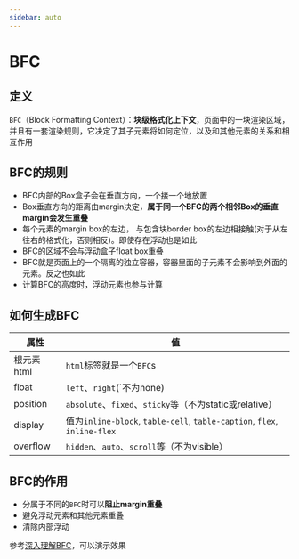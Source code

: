 ```yaml
---
sidebar: auto
---
```


# BFC

## 定义

`BFC`（Block Formatting Context）：**块级格式化上下文**，页面中的一块渲染区域，并且有一套渲染规则，它决定了其子元素将如何定位，以及和其他元素的关系和相互作用

## BFC的规则

- BFC内部的Box盒子会在垂直方向，一个接一个地放置
- Box垂直方向的距离由margin决定，**属于同一个BFC的两个相邻Box的垂直margin会发生重叠**
- 每个元素的margin box的左边， 与包含块border box的左边相接触(对于从左往右的格式化，否则相反)。即使存在浮动也是如此
- BFC的区域不会与浮动盒子float box重叠
- BFC就是页面上的一个隔离的独立容器，容器里面的子元素不会影响到外面的元素。反之也如此
- 计算BFC的高度时，浮动元素也参与计算

## 如何生成BFC

属性| 值
---|---
根元素html | `html`标签就是一个`BFC`s
float | `left`、`right`(`不为none)
position | `absolute`、`fixed`、`sticky`等（不为static或relative）
display | 值为`inline-block`, `table-cell`, `table-caption`, `flex`, `inline-flex`
overflow | `hidden`、`auto`、`scroll`等（不为visible）

## BFC的作用

- 分属于不同的`BFC`时可以**阻止margin重叠**
- 避免浮动元素和其他元素重叠
- 清除内部浮动

参考[深入理解BFC](https://www.cnblogs.com/xiaohuochai/p/5248536.html)，可以演示效果
